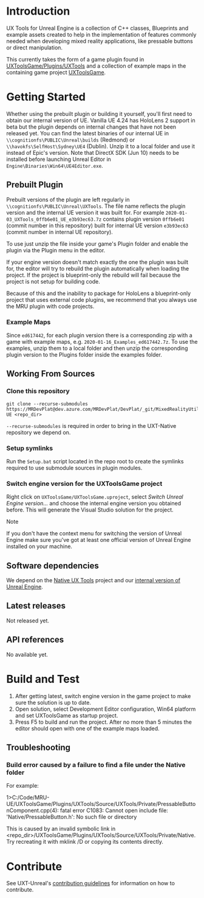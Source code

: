 # Introduction 

UX Tools for Unreal Engine is a collection of C++ classes, Blueprints and example assets created to help in the implementation of features commonly needed when developing mixed reality applications, like pressable buttons or direct manipulation.

This currently takes the form of a game plugin found in [UXToolsGame/Plugins/UXTools](https://dev.azure.com/MRDevPlat/DevPlat/_git/MixedRealityUtils-UE?path=%2FUXToolsGame%2FPlugins%2FUXTools&version=GBmaster) and a collection of example maps in the containing game project [UXToolsGame](https://dev.azure.com/MRDevPlat/DevPlat/_git/MixedRealityUtils-UE?path=%2FUXToolsGame).

# Getting Started

Whether using the prebuilt plugin or building it yourself, you'll first need to obtain our internal version of UE. Vanilla UE 4.24 has HoloLens 2 support in beta but the plugin depends on internal changes that have not been released yet. You can find the latest binaries of our internal UE in  `\\cognitionfs\PUBLIC\Unreal\builds` (Redmond) or `\\havokfs\SelfHost\Sydney\UE4` (Dublin). Unzip it to a local folder and use it instead of Epic's version.
Note that DirectX SDK (Jun 10) needs to be installed before launching Unreal Editor in `Engine\Binaries\Win64\UE4Editor.exe`.

## Prebuilt Plugin

Prebuilt versions of the plugin are left regularly in ` \\cognitionfs\PUBLIC\Unreal\UXTools`. The file name reflects the plugin version and the internal UE version it was built for. For example `2020-01-03_UXTools_0ffb6e01_UE_e3b93ec63.7z` contains plugin version `0ffb6e01` (commit number in this repository) built for internal UE version `e3b93ec63` (commit number in internal UE repository). 

To use just unzip the file inside your game's Plugin folder and enable the plugin via the Plugin menu in the editor.

If your engine version doesn't match exactly the one the plugin was built for, the editor will try to rebuild the plugin automatically when loading the project. If the project is blueprint-only the rebuild will fail because the project is not setup for building code.

Because of this and the inability to package for HoloLens a blueprint-only project that uses external code plugins, we recommend that you always use the MRU plugin with code projects.

### Example Maps

Since `ed617442`, for each plugin version there is a corresponding zip with a game with example maps, e.g. `2020-01-16_Examples_ed617442.7z`. To use the examples, unzip them to a local folder and then unzip the corresponding plugin version to the Plugins folder inside the examples folder.

## Working From Sources

### Clone this repository

```
git clone --recurse-submodules https://MRDevPlat@dev.azure.com/MRDevPlat/DevPlat/_git/MixedRealityUtils-UE <repo_dir>
```
`--recurse-submodules` is required in order to bring in the UXT-Native repository we depend on.

### Setup symlinks

Run the `Setup.bat` script located in the repo root to create the symlinks required to use submodule sources in plugin modules.

### Switch engine version for the UXToolsGame project

Right click on `UXToolsGame/UXToolsGame.uproject`, select _Switch Unreal Engine version..._ and choose the internal engine version you obtained before. This will generate the Visual Studio solution for the project.
> [!NOTE]
> If you don't have the context menu for switching the version of Unreal Engine make sure you've got at least one official version of Unreal Engine installed on your machine.
		
		
## Software dependencies

We depend on the [Native UX Tools](https://dev.azure.com/MRDevPlat/DevPlat/_git/MixedRealityUtils-Native) project and our [internal version of Unreal Engine](https://microsoft.visualstudio.com/Analog/_git/analog.internal.unrealengine?path=%2F&version=GB423_release).

## Latest releases

Not released yet.

## API references

No available yet.

# Build and Test

1. After getting latest, switch engine version in the game project to make sure the solution is up to date.
2. Open solution, select Development Editor configuration, Win64 platform and set UXToolsGame as startup project.
3. Press F5 to build and run the project. After no more than 5 minutes the editor should open with one of the example maps loaded.

## Troubleshooting

### Build error caused by a failure to find a file under the Native folder

For example: 

1>C:/Code/MRU-UE/UXToolsGame/Plugins/UXTools/Source/UXTools/Private/PressableButtonComponent.cpp(4): fatal error C1083: Cannot open include file: 'Native/PressableButton.h': No such file or directory

This is caused by an invalid symbolic link in <repo_dir>/UXToolsGame/Plugins/UXTools/Source/UXTools/Private/Native. Try recreating it with mklink /D or copying its contents directly.

# Contribute

See UXT-Unreal's [contribution guidelines](Docs/Contributing/ContributionGuidelines.md) for information on how to contribute.